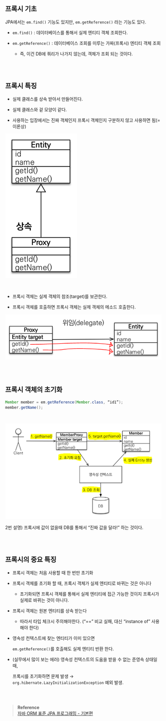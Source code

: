 ## 프록시 기초



JPA에서는 `em.find()` 기능도 있지만, `em.getReference()` 라는 기능도 있다.

- `em.find()` : 데이터베이스를 통해서 실제 엔티티 객체 조회한다.

- `em.getReference()` : 데이터베이스 조회를 미루는 가짜(프록시) 엔티티 객체 조회
    - 즉, 이건 DB에 쿼리가 나가지 않는데, 객체가 조회 되는 것이다.

<br/><br/>

## 프록시 특징

- 실제 클래스를 상속 받아서 만들어진다.

- 실제 클래스와 겉 모양이 같다.
- 사용하는 입장에서는 진짜 객체인지 프록시 객체인지 구분하지 않고 사용하면 됨(=이론상)

![이미지](/programming/img/입문368.PNG)

<br/>

- 프록시 객체는 실제 객체의 참조(target)를 보관한다.

- 프록시 객체를 호출하면 프록시 객체는 실제 객체의 메소드 호출한다.

![이미지](/programming/img/입문369.PNG)

<br/><br/>

## 프록시 객체의 초기화

```java
Member member = em.getReference(Member.class, “id1”);
member.getName();
```

<br/>

![이미지](/programming/img/입문370.PNG)

2번 설명) 프록시에 값이 없을때 DB를 통해서 “진짜 값을 달라!” 하는 것이다.

<br/><br/>

## 프록시의 중요 특징

- 프록시 객체는 처음 사용할 때 한 번만 초기화

- 프록시 객체를 초기화 할 때, 프록시 객체가 실제 엔티티로 바뀌는 것은 아니다
    - 초기화되면 프록시 객체를 통해서 실제 엔티티에 접근 가능한 것이지 프록시가 실제로 바뀌는 것이 아니다.
        
- 프록시 객체는 원본 엔티티를 상속 받는다
    - 따라서 타입 체크시 주의해야한다.  (“==” 비교 실패, 대신 “instance of” 사용해야 한다)

- 영속성 컨텍스트에 찾는 엔티티가 이미 있으면
    
    `em.getReference()`를 호출해도 실제 엔티티 반환 한다.
    
- (실무에서 많이 보는 에러) 영속성 컨텍스트의 도움을 받을 수 없는 준영속 상태일 때,
    
    프록시를 초기화하면 문제 발생 → `org.hibernate.LazyInitializationException` 예외 발생.


<br/><br/>

>**Reference** <br/>[자바 ORM 표준 JPA 프로그래밍 - 기본편](https://www.inflearn.com/course/ORM-JPA-Basic)

